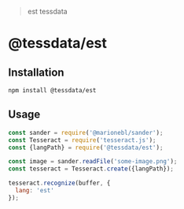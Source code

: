 > est tessdata

# @tessdata/est

## Installation

```
npm install @tessdata/est
```

## Usage

```js
const sander = require('@marionebl/sander');
const Tesseract = require('tesseract.js');
const {langPath} = require('@tessdata/est');

const image = sander.readFile('some-image.png');
const tesseract = Tesseract.create({langPath});

tesseract.recognize(buffer, {
  lang: 'est'
});
```
